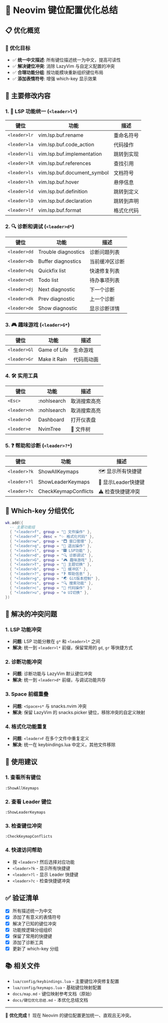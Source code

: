 # 🚀 Neovim 键位配置优化总结

## 📋 优化概览

### 🎯 优化目标
- ✅ **统一中文描述**: 所有键位描述统一为中文，提高可读性
- ✅ **解决键位冲突**: 消除 LazyVim 与自定义配置的冲突
- ✅ **合理功能分组**: 按功能模块重新组织键位布局
- ✅ **添加表情符号**: 增强 which-key 显示效果

## 🔧 主要修改内容

### 1. 📝 LSP 功能统一 (`<leader>l*`)
| 键位 | 功能 | 描述 |
|------|------|------|
| `<leader>lr` | vim.lsp.buf.rename | 重命名符号 |
| `<leader>la` | vim.lsp.buf.code_action | 代码操作 |
| `<leader>li` | vim.lsp.buf.implementation | 跳转到实现 |
| `<leader>lR` | vim.lsp.buf.references | 查找引用 |
| `<leader>ls` | vim.lsp.buf.document_symbol | 文档符号 |
| `<leader>lh` | vim.lsp.buf.hover | 悬停信息 |
| `<leader>ld` | vim.lsp.buf.definition | 跳转到定义 |
| `<leader>lD` | vim.lsp.buf.declaration | 跳转到声明 |
| `<leader>lf` | vim.lsp.buf.format | 格式化代码 |

### 2. 🔍 诊断和调试 (`<leader>d*`)
| 键位 | 功能 | 描述 |
|------|------|------|
| `<leader>dd` | Trouble diagnostics | 诊断问题列表 |
| `<leader>db` | Buffer diagnostics | 当前缓冲区诊断 |
| `<leader>dq` | Quickfix list | 快速修复列表 |
| `<leader>dt` | Todo list | 待办事项列表 |
| `<leader>dj` | Next diagnostic | 下一个诊断 |
| `<leader>dk` | Prev diagnostic | 上一个诊断 |
| `<leader>de` | Show diagnostic | 显示诊断详情 |

### 3. 🎮 趣味游戏 (`<leader>G*`)
| 键位 | 功能 | 描述 |
|------|------|------|
| `<leader>Gl` | Game of Life | 生命游戏 |
| `<leader>Gr` | Make it Rain | 代码雨动画 |

### 4. 🛠️ 实用工具
| 键位 | 功能 | 描述 |
|------|------|------|
| `<Esc>` | :nohlsearch | 取消搜索高亮 |
| `<leader>nh` | :nohlsearch | 取消搜索高亮 |
| `<leader>D` | Dashboard | 打开仪表盘 |
| `<leader>e` | NvimTree | 🌳 文件树 |

### 5. ❓ 帮助和诊断 (`<leader>?*`)
| 键位 | 功能 | 描述 |
|------|------|------|
| `<leader>?k` | ShowAllKeymaps | 🗺️ 显示所有快捷键 |
| `<leader>?l` | ShowLeaderKeymaps | 🔑 显示Leader快捷键 |
| `<leader>?c` | CheckKeymapConflicts | ⚠️ 检查快捷键冲突 |

## 🎨 Which-key 分组优化

```lua
wk.add({
  -- 主要功能组
  { "<leader>f", group = "📁 文件操作" },
  { "<leader>F", desc = "✨ 格式化代码" },
  { "<leader>w", group = "🗖️ 窗口管理" },
  { "<leader>q", group = "🚀 退出操作" },
  { "<leader>l", group = "🎆 LSP功能" },
  { "<leader>d", group = "🔍 诊断调试" },
  { "<leader>G", group = "🎮 趣味游戏" },
  { "<leader>T", group = "🎨 主题切换" },
  { "<leader>b", group = "📝 缓冲区" },
  { "<leader>?", group = "❓ 帮助信息" },
  { "<leader>g", group = "🌏 Git版本控制" },
  { "<leader>s", group = "🔍 搜索功能" },
  { "<leader>c", group = "📎 代码操作" },
  { "<leader>u", group = "⚙️ UI切换" },
})
```

## 🚫 解决的冲突问题

### 1. LSP 功能冲突
- **问题**: LSP 功能分散在 `g*` 和 `<leader>l*` 之间
- **解决**: 统一到 `<leader>l*` 前缀，保留常用的 `gd`, `gr` 等快捷方式

### 2. 诊断功能冲突
- **问题**: 诊断功能与 LazyVim 默认键位冲突
- **解决**: 统一到 `<leader>d*` 前缀，与调试功能共存

### 3. Space 前缀重叠
- **问题**: `<Space>s*` 与 snacks.nvim 冲突
- **解决**: 保留 LazyVim 的 snacks.picker 键位，移除冲突的自定义映射

### 4. 格式化功能重复
- **问题**: `<leader>F` 在多个文件中重复定义
- **解决**: 统一在 keybindings.lua 中定义，其他文件移除

## 🔧 使用建议

### 1. 查看所有键位
```vim
:ShowAllKeymaps
```

### 2. 查看 Leader 键位
```vim
:ShowLeaderKeymaps
```

### 3. 检查键位冲突
```vim
:CheckKeymapConflicts
```

### 4. 快速访问帮助
- 按 `<leader>?` 然后选择对应功能
- `<leader>?k` - 显示所有快捷键
- `<leader>?l` - 显示 Leader 快捷键
- `<leader>?c` - 检查快捷键冲突

## ✅ 验证清单

- [x] 所有描述统一为中文
- [x] 添加了有意义的表情符号
- [x] 解决了已知的键位冲突
- [x] 功能按逻辑分组组织
- [x] 保留了常用的快捷键
- [x] 添加了诊断工具
- [x] 更新了 which-key 分组

## 📚 相关文件

- `lua/config/keybindings.lua` - 主要键位冲突修复配置
- `lua/config/keymaps.lua` - 基础键位映射配置  
- `docs/map.md` - 键位映射参考文档（原始）
- `docs/键位优化总结.md` - 本优化总结文档

---

🎉 **优化完成！** 现在 Neovim 的键位配置更加统一、直观且无冲突。
